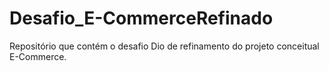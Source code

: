 # Desafio_E-CommerceRefinado
Repositório que contém o desafio Dio de refinamento do projeto conceitual E-Commerce.
